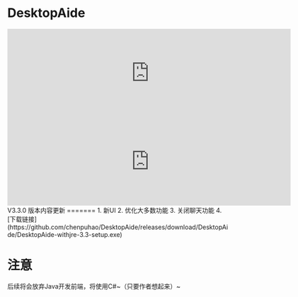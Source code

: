  DesktopAide
=====
<iframe 
src="https://afdian.net/leaflet?slug={desktopaide}" 
width="640"
scrolling="no" 
height="200" 
frameborder="0">
</iframe>
<iframe 
src="https://afdian.net/leaflet?slug={desktopaide}" 
width="640" 
scrolling="no" 
height="200" 
frameborder="0">
</iframe>
V3.3.0 版本内容更新
=======
1. 新UI
2. 优化大多数功能
3. 关闭聊天功能
4. [下载链接](https://github.com/chenpuhao/DesktopAide/releases/download/DesktopAide/DesktopAide-withjre-3.3-setup.exe)

注意
====
后续将会放弃Java开发前端，将使用C#~（只要作者想起来）~
